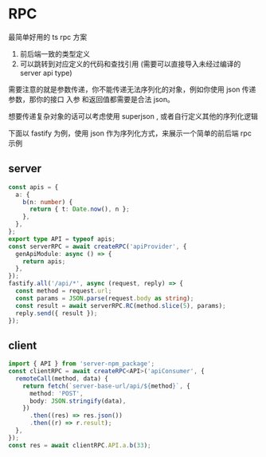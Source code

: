 # RPC

最简单好用的 ts rpc 方案

1. 前后端一致的类型定义
2. 可以跳转到对应定义的代码和查找引用 (需要可以直接导入未经过编译的 server api type)

需要注意的就是参数传递，你不能传递无法序列化的对象，例如你使用 json 传递参数，那你的接口 入参 和返回值都需要是合法 json。

想要传递复杂对象的话可以考虑使用 superjson , 或者自行定义其他的序列化逻辑

下面以 fastify 为例，使用 json 作为序列化方式，来展示一个简单的前后端 rpc 示例

## server

```typescript
const apis = {
  a: {
    b(n: number) {
      return { t: Date.now(), n };
    },
  },
};
export type API = typeof apis;
const serverRPC = await createRPC('apiProvider', {
  genApiModule: async () => {
    return apis;
  },
});
fastify.all('/api/*', async (request, reply) => {
  const method = request.url;
  const params = JSON.parse(request.body as string);
  const result = await serverRPC.RC(method.slice(5), params);
  reply.send({ result });
});
```

## client

```typescript
import { API } from 'server-npm_package';
const clientRPC = await createRPC<API>('apiConsumer', {
  remoteCall(method, data) {
    return fetch(`server-base-url/api/${method}`, {
      method: 'POST',
      body: JSON.stringify(data),
    })
      .then((res) => res.json())
      .then((r) => r.result);
  },
});
const res = await clientRPC.API.a.b(33);
```
